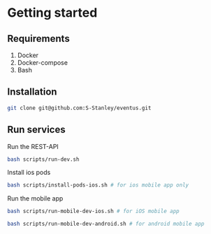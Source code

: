 # Getting started

## Requirements

1. Docker
1. Docker-compose
1. Bash

## Installation

```bash
git clone git@github.com:S-Stanley/eventus.git
```

## Run services

Run the REST-API
```bash
bash scripts/run-dev.sh
```

Install ios pods
```bash
bash scripts/install-pods-ios.sh # for ios mobile app only
```

Run the mobile app
```bash
bash scripts/run-mobile-dev-ios.sh # for iOS mobile app
```
```bash
bash scripts/run-mobile-dev-android.sh # for android mobile app
```